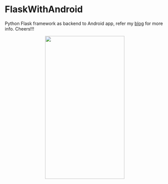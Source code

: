 # FlaskWithAndroid

Python Flask framework as backend to Android app, refer my [blog](https://medium.com/audhil/handmade-backend-for-android-app-using-python-flask-framework-b173ba2bb3aa) for more info. Cheers!!!


<p align="center">
  <img src="https://raw.githubusercontent.com/Audhil/FlaskWithAndroid/master/gif/flask_with_Android.gif" width="250" height="450">
</p>

